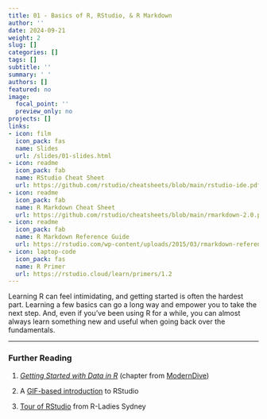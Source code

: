 ```yaml
---
title: 01 - Basics of R, RStudio, & R Markdown
author: ''
date: 2024-09-21
weight: 2
slug: []
categories: []
tags: []
subtitle: ''
summary: ' '
authors: []
featured: no
image:
  focal_point: ''
  preview_only: no
projects: []
links:
- icon: film
  icon_pack: fas
  name: Slides
  url: /slides/01-slides.html
- icon: readme
  icon_pack: fab
  name: RStudio Cheat Sheet
  url: https://github.com/rstudio/cheatsheets/blob/main/rstudio-ide.pdf
- icon: readme
  icon_pack: fab
  name: R Markdown Cheat Sheet
  url: https://github.com/rstudio/cheatsheets/blob/main/rmarkdown-2.0.pdf
- icon: readme
  icon_pack: fab
  name: R Markdown Reference Guide
  url: https://rstudio.com/wp-content/uploads/2015/03/rmarkdown-reference.pdf
- icon: laptop-code
  icon_pack: fas
  name: R Primer
  url: https://rstudio.cloud/learn/primers/1.2
---
```


<script src="{{< blogdown/postref >}}index_files/fitvids/fitvids.min.js"></script>

Learning R can feel intimidating, and getting started is often the hardest part. Learning a few basics can go a long way and empower you to take the next step. And, even if you’ve been using R for a while, you can almost always learn something new and useful when going back over the fundamentals.

------------------------------------------------------------------------


### Further Reading

<div class="book">

1.  [*Getting Started with Data in R*](https://moderndive.netlify.app/1-getting-started.html) (chapter from [ModernDive](https://moderndive.netlify.app/))

2.  A [GIF-based introduction](https://www.pipinghotdata.com/posts/2020-09-07-introducing-the-rstudio-ide-and-r-markdown/) to RStudio

3.  [Tour of RStudio](https://rladiessydney.org/courses/ryouwithme/01-basicbasics-1/) from R-Ladies Sydney

</div>
